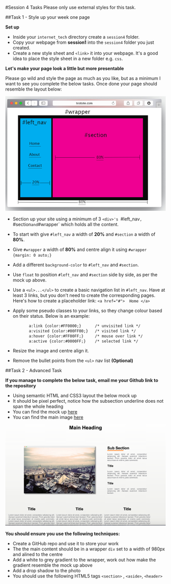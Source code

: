 #Session 4 Tasks
Please only use external styles for this task. 

##Task 1  - Style up your week one page

**Set up**  

* Inside your `internet_tech` directory create a `session4` folder. 
* Copy your webpage from **session1** into the `session4` folder you just created. 
* Create a new style sheet and `<link>` it into your webpage. It's a good idea to place the style sheet in a new folder e.g. `css`. 

**Let's make your page look a little but more presentable**

Please go wild and style the page as much as you like, but as a minimum I want to see you complete the below tasks. Once done your page should resemble the layout below:

![](task_image_new.jpg)   


* Section up your site using a minimum of 3 `<div>'s `#left_nav`, `#section` and `#wrapper` which holds all the content.
* To start with give `#left_nav` a width of **20%** and `#section` a width of **80%**.
* Give `#wrapper` a width of **80%** and centre align it using `#wrapper {margin: 0 auto;}` 
* Add a different `background-color` to  `#left_nav` and `#section`.
* Use `float` to position  `#left_nav` and `#section` side by side, as per the mock up above. 
* Use a `<ul>...</ul>` to create a basic navigation list in `#left_nav`. Have at least 3 links, but you don't need to create the corresponding pages. Here's how to create a placeholder link: `<a href="#">  Home </a>`
* Apply some pseudo classes to your links, so they change colour based on their status. Below is an example: 

		     a:link {color:#FF0000;}      /* unvisited link */   
			 a:visited {color:#00FF00;}   /* visited link */   
			 a:hover {color:#FF00FF;}     /* mouse over link */   
   		     a:active {color:#0000FF;}    /* selected link */  
   		    
* Resize the image and centre align it.
* Remove the bullet points from the `<ul>` nav list **(Optional)** 
										

##Task 2 -  Advanced Task 

**If you manage to complete the below task, email me your Github link to the repository**

- Using semantic HTML and CSS3 layout the below mock up
- It should be pixel perfect, notice how the subsection underline does not span the whole heading 
- You can find the mock up  [here](assets/task_image.png)
- You can find the main image [here](assets/main_picture.jpg)

![](assets/task_image.png)

**You should ensure you use the following techniques:**


- Create a GitHub repo and use it to store your work
- The the main content should be in a wrapper `div` set to a width of 980px and alined to the centre 
- Add a white to grey gradient to the wrapper, work out how make the gradient resemble the mock up above 
- Add a drop shadow to the photo 
- You should use the following HTML5 tags `<section>` , `<aside>`, `<header>`





